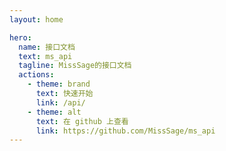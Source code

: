 ```yaml
---
layout: home

hero:
  name: 接口文档
  text: ms_api
  tagline: MissSage的接口文档
  actions:
    - theme: brand
      text: 快速开始
      link: /api/
    - theme: alt
      text: 在 github 上查看
      link: https://github.com/MissSage/ms_api
---
```



